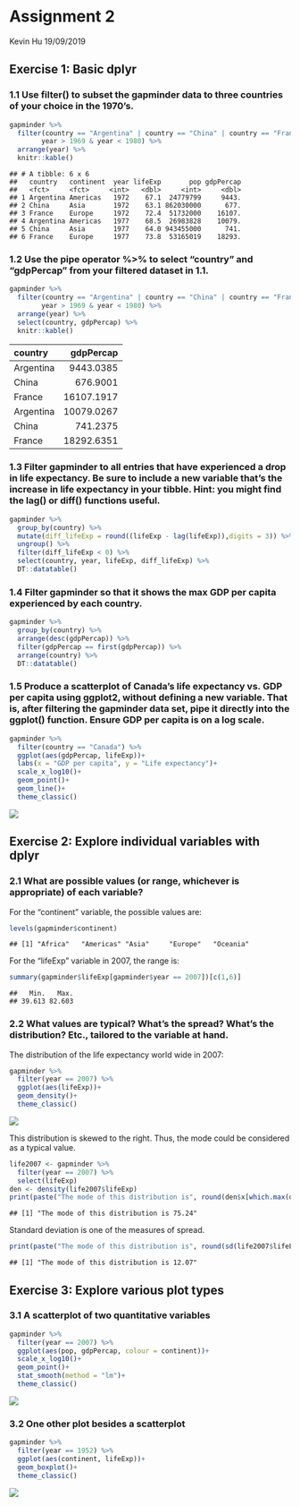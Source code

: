 Assignment 2
================
Kevin Hu
19/09/2019

## Exercise 1: Basic dplyr

### 1.1 Use filter() to subset the gapminder data to three countries of your choice in the 1970’s.

``` r
gapminder %>% 
  filter(country == "Argentina" | country == "China" | country == "France",
        year > 1969 & year < 1980) %>% 
  arrange(year) %>%
  knitr::kable()
```

    ## # A tibble: 6 x 6
    ##   country   continent  year lifeExp       pop gdpPercap
    ##   <fct>     <fct>     <int>   <dbl>     <int>     <dbl>
    ## 1 Argentina Americas   1972    67.1  24779799     9443.
    ## 2 China     Asia       1972    63.1 862030000      677.
    ## 3 France    Europe     1972    72.4  51732000    16107.
    ## 4 Argentina Americas   1977    68.5  26983828    10079.
    ## 5 China     Asia       1977    64.0 943455000      741.
    ## 6 France    Europe     1977    73.8  53165019    18293.

### 1.2 Use the pipe operator %\>% to select “country” and “gdpPercap” from your filtered dataset in 1.1.

``` r
gapminder %>% 
  filter(country == "Argentina" | country == "China" | country == "France",
        year > 1969 & year < 1980) %>% 
  arrange(year) %>% 
  select(country, gdpPercap) %>% 
  knitr::kable()
```

| country   |  gdpPercap |
| :-------- | ---------: |
| Argentina |  9443.0385 |
| China     |   676.9001 |
| France    | 16107.1917 |
| Argentina | 10079.0267 |
| China     |   741.2375 |
| France    | 18292.6351 |

### 1.3 Filter gapminder to all entries that have experienced a drop in life expectancy. Be sure to include a new variable that’s the increase in life expectancy in your tibble. Hint: you might find the lag() or diff() functions useful.

``` r
gapminder %>% 
  group_by(country) %>% 
  mutate(diff_lifeExp = round((lifeExp - lag(lifeExp)),digits = 3)) %>% 
  ungroup() %>%
  filter(diff_lifeExp < 0) %>% 
  select(country, year, lifeExp, diff_lifeExp) %>% 
  DT::datatable()
```

### 1.4 Filter gapminder so that it shows the max GDP per capita experienced by each country.

``` r
gapminder %>% 
  group_by(country) %>% 
  arrange(desc(gdpPercap)) %>% 
  filter(gdpPercap == first(gdpPercap)) %>% 
  arrange(country) %>% 
  DT::datatable()
```

### 1.5 Produce a scatterplot of Canada’s life expectancy vs. GDP per capita using ggplot2, without defining a new variable. That is, after filtering the gapminder data set, pipe it directly into the ggplot() function. Ensure GDP per capita is on a log scale.

``` r
gapminder %>% 
  filter(country == "Canada") %>% 
  ggplot(aes(gdpPercap, lifeExp))+
  labs(x = "GDP per capita", y = "Life expectancy")+
  scale_x_log10()+
  geom_point()+
  geom_line()+
  theme_classic()
```

![](hw02_files/figure-gfm/unnamed-chunk-6-1.png)<!-- -->

## Exercise 2: Explore individual variables with dplyr

### 2.1 What are possible values (or range, whichever is appropriate) of each variable?

For the “continent” variable, the possible values are:

``` r
levels(gapminder$continent)
```

    ## [1] "Africa"   "Americas" "Asia"     "Europe"   "Oceania"

For the “lifeExp” variable in 2007, the range is:

``` r
summary(gapminder$lifeExp[gapminder$year == 2007])[c(1,6)]
```

    ##   Min.   Max. 
    ## 39.613 82.603

### 2.2 What values are typical? What’s the spread? What’s the distribution? Etc., tailored to the variable at hand.

The distribution of the life expectancy world wide in 2007:

``` r
gapminder %>% 
  filter(year == 2007) %>% 
  ggplot(aes(lifeExp))+
  geom_density()+
  theme_classic()
```

![](hw02_files/figure-gfm/unnamed-chunk-9-1.png)<!-- -->

This distribution is skewed to the right. Thus, the mode could be
considered as a typical value.

``` r
life2007 <- gapminder %>% 
  filter(year == 2007) %>% 
  select(lifeExp)  
den <- density(life2007$lifeExp)
print(paste("The mode of this distribution is", round(den$x[which.max(den$y)],digits = 2), sep = " "))
```

    ## [1] "The mode of this distribution is 75.24"

Standard deviation is one of the measures of
spread.

``` r
print(paste("The mode of this distribution is", round(sd(life2007$lifeExp), digits = 2), sep = " "))
```

    ## [1] "The mode of this distribution is 12.07"

## Exercise 3: Explore various plot types

### 3.1 A scatterplot of two quantitative variables

``` r
gapminder %>%
  filter(year == 2007) %>% 
  ggplot(aes(pop, gdpPercap, colour = continent))+
  scale_x_log10()+
  geom_point()+
  stat_smooth(method = "lm")+
  theme_classic()
```

![](hw02_files/figure-gfm/unnamed-chunk-12-1.png)<!-- -->

### 3.2 One other plot besides a scatterplot

``` r
gapminder %>% 
  filter(year == 1952) %>% 
  ggplot(aes(continent, lifeExp))+
  geom_boxplot()+
  theme_classic()
```

![](hw02_files/figure-gfm/unnamed-chunk-13-1.png)<!-- -->

